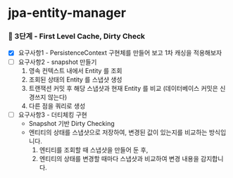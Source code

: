 # jpa-entity-manager

### 🚀 3단계 - First Level Cache, Dirty Check
- [x] 요구사항1 - PersistenceContext 구현체를 만들어 보고 1차 캐싱을 적용해보자
- [ ] 요구사항2 - snapshot 만들기
    1. 영속 컨텍스트 내에서 Entity 를 조회
    2. 조회된 상태의 Entity 를 스냅샷 생성
    3. 트랜잭션 커밋 후 해당 스냅샷과 현재 Entity 를 비교 (데이터베이스 커밋은 신경쓰지 않는다)
    4. 다른 점을 쿼리로 생성
- [ ] 요구사항3 - 더티체킹 구현
    - Snapshot 기반 Dirty Checking
    - 엔티티의 상태를 스냅샷으로 저장하여, 변경된 값이 있는지를 비교하는 방식입니다.
      1. 엔티티를 조회할 때 스냅샷을 만들어 둔 후, 
      2. 엔티티의 상태를 변경할 때마다 스냅샷과 비교하여 변경 내용을 감지합니다. 

